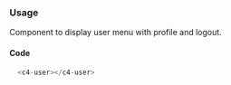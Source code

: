 ### Usage

Component to display user menu with profile and logout.
#### Code

```js static
  <c4-user></c4-user>
```